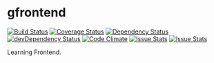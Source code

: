 # gfrontend

[![Build Status](https://travis-ci.org/gorco/gf.svg?branch=master)](https://travis-ci.org/gorco/gf) [![Coverage Status](https://coveralls.io/repos/gorco/gf/badge.svg)](https://coveralls.io/r/gorco/gf) [![Dependency Status](https://david-dm.org/gorco/gf.svg)](https://david-dm.org/gorco/gf) [![devDependency Status](https://david-dm.org/gorco/gf/dev-status.svg)](https://david-dm.org/gorco/gf#info=devDependencies) [![Code Climate](https://codeclimate.com/github/gorco/gf/badges/gpa.svg)](https://codeclimate.com/github/gorco/gf) [![Issue Stats](http://issuestats.com/github/gorco/gf/badge/pr?style=flat)](http://issuestats.com/github/gorco/gf) [![Issue Stats](http://issuestats.com/github/gorco/gf/badge/issue?style=flat)](http://issuestats.com/github/gorco/gf)

Learning Frontend.
